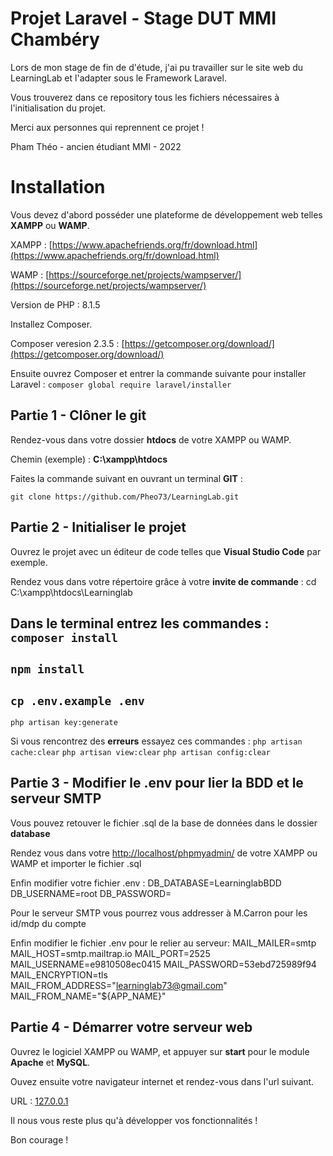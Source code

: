 # Projet Laravel - Stage DUT MMI Chambéry 

Lors de mon stage de fin de d'étude, j'ai pu travailler sur le site web du LearningLab et l'adapter sous le Framework Laravel.

Vous trouverez dans ce repository tous les fichiers nécessaires à l'initialisation du projet.

Merci aux personnes qui reprennent ce projet !

Pham Théo - ancien étudiant MMI - 2022

# Installation

Vous devez d'abord posséder une plateforme de développement web telles **XAMPP** ou **WAMP**.

XAMPP : [https://www.apachefriends.org/fr/download.html](https://www.apachefriends.org/fr/download.html)

WAMP : [https://sourceforge.net/projects/wampserver/](https://sourceforge.net/projects/wampserver/)

Version de PHP : 8.1.5

Installez Composer.

Composer veresion 2.3.5 : [https://getcomposer.org/download/](https://getcomposer.org/download/)

Ensuite ouvrez Composer et entrer la commande suivante pour installer Laravel :
`composer global require laravel/installer`

## Partie 1 - Clôner le git

Rendez-vous dans votre dossier **htdocs** de votre XAMPP ou WAMP.

Chemin (exemple) : **C:\xampp\htdocs**

Faites la commande suivant en ouvrant un terminal **GIT** :

`git clone https://github.com/Pheo73/LearningLab.git`

## Partie 2 - Initialiser le projet

Ouvrez le projet avec un éditeur de code telles que **Visual Studio Code** par exemple.

Rendez vous dans votre répertoire grâce à votre **invite de commande** : cd C:\xampp\htdocs\Learninglab 

Dans le **terminal** entrez les commandes : 
`composer install` 
-----------------
`npm install` 
-----------------
`cp .env.example .env`
-----------------
`php artisan key:generate`

Si vous rencontrez des **erreurs** essayez ces commandes :
`php artisan cache:clear`
`php artisan view:clear`
`php artisan config:clear`

## Partie 3 - Modifier le .env pour lier la BDD et le serveur SMTP

Vous pouvez retouver le fichier .sql de la base de données dans le dossier **database**

Rendez vous dans votre [http://localhost/phpmyadmin/](http://localhost/phpmyadmin/) de votre XAMPP ou WAMP et importer le fichier .sql

Enfin modifier votre fichier .env :
DB_DATABASE=LearninglabBDD
DB_USERNAME=root
DB_PASSWORD=

Pour le serveur SMTP vous pourrez vous addresser à M.Carron pour les id/mdp du compte

Enfin modifier le fichier .env pour le relier au serveur:
MAIL_MAILER=smtp
MAIL_HOST=smtp.mailtrap.io
MAIL_PORT=2525
MAIL_USERNAME=e9810508ec0415
MAIL_PASSWORD=53ebd725989f94
MAIL_ENCRYPTION=tls
MAIL_FROM_ADDRESS="learninglab73@gmail.com"
MAIL_FROM_NAME="${APP_NAME}"

## Partie 4 - Démarrer votre serveur web

Ouvrez le logiciel XAMPP ou WAMP, et appuyer sur **start** pour le module **Apache** et **MySQL**.

Ouvez ensuite votre navigateur internet et rendez-vous dans l'url suivant.

URL : [127.0.0.1](127.0.0.1)

Il nous vous reste plus qu'à développer vos fonctionnalités !

Bon courage !